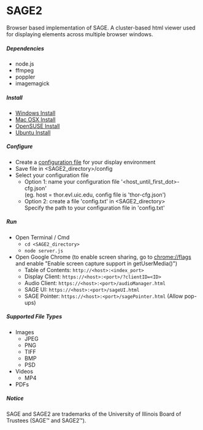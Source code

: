 SAGE2
=======

Browser based implementation of SAGE. A cluster-based html viewer used for displaying elements across multiple browser windows.

##### Dependencies #####
* node.js
* ffmpeg
* poppler
* imagemagick

##### Install #####
* [Windows Install](https://bitbucket.org/sage2/sage2/wiki/Install%20(Windows))
* [Mac OSX Install](https://bitbucket.org/sage2/sage2/wiki/Install%20(Mac%20OSX))
* [OpenSUSE Install](https://bitbucket.org/sage2/sage2/wiki/Install%20(openSUSE))
* [Ubuntu Install](https://bitbucket.org/sage2/sage2/wiki/Install%20(Ubuntu))

##### Configure #####
* Create a [configuration file](https://bitbucket.org/sage2/sage2/wiki/Configuration) for your display environment
* Save file in <SAGE2_directory>/config
* Select your configuration file
    * Option 1: name your configuration file '<host_until_first_dot>-cfg.json'  
(eg. host = thor.evl.uic.edu, config file is 'thor-cfg.json')
    * Option 2: create a file 'config.txt' in <SAGE2_directory>  
Specify the path to your configuration file in 'config.txt'

##### Run #####
* Open Terminal / Cmd
    * `cd <SAGE2_directory>`
    * `node server.js`
* Open Google Chrome (to enable screen sharing, go to [chrome://flags](chrome://flags) and enable "Enable screen capture support in getUserMedia()")
    * Table of Contents: `http://<host>:<index_port>`
    * Display Client: `https://<host>:<port>/?clientID=<ID>`
    * Audio Client: `https://<host>:<port>/audioManager.html`
    * SAGE UI: `https://<host>:<port>/sageUI.html`
    * SAGE Pointer: `https://<host>:<port>/sagePointer.html` (Allow pop-ups)

##### Supported File Types #####
* Images
    * JPEG
    * PNG
    * TIFF
    * BMP
    * PSD
* Videos
    * MP4
* PDFs

##### Notice #####
SAGE and SAGE2 are trademarks of the University of Illinois Board of Trustees (SAGE™ and SAGE2™).
